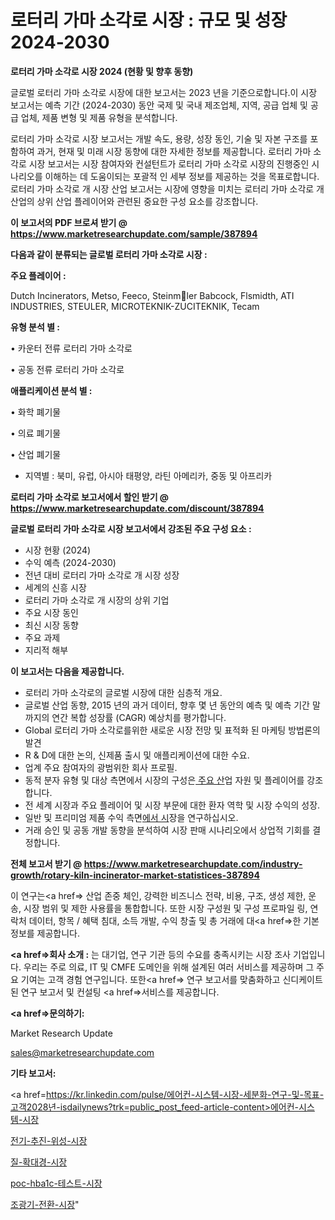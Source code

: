 # 로터리 가마 소각로 시장 : 규모 및 성장 2024-2030

<strong>로터리 가마 소각로 시장 2024 (현황 및 향후 동향)</strong>

글로벌 로터리 가마 소각로 시장에 대한 보고서는 2023 년을 기준으로합니다.이 시장 보고서는 예측 기간 (2024-2030) 동안 국제 및 국내 제조업체, 지역, 공급 업체 및 공급 업체, 제품 변형 및 제품 유형을 분석합니다.

로터리 가마 소각로 시장 보고서는 개발 속도, 용량, 성장 동인, 기술 및 자본 구조를 포함하여 과거, 현재 및 미래 시장 동향에 대한 자세한 정보를 제공합니다. 로터리 가마 소각로 시장 보고서는 시장 참여자와 컨설턴트가 로터리 가마 소각로 시장의 진행중인 시나리오를 이해하는 데 도움이되는 포괄적 인 세부 정보를 제공하는 것을 목표로합니다. 로터리 가마 소각로 개 시장 산업 보고서는 시장에 영향을 미치는 로터리 가마 소각로 개 산업의 상위 산업 플레이어와 관련된 중요한 구성 요소를 강조합니다.



<strong>이 보고서의 PDF 브로셔 받기 @ <a href=https://www.marketresearchupdate.com/sample/387894>https://www.marketresearchupdate.com/sample/387894</a></strong>



<strong>다음과 같이 분류되는 글로벌 로터리 가마 소각로 시장 :</strong>



<strong>주요 플레이어 :</strong>

Dutch Incinerators, Metso, Feeco, Steinmler Babcock, Flsmidth, ATI INDUSTRIES, STEULER, MICROTEKNIK-ZUCITEKNIK, Tecam



<strong>유형 분석 별 :</strong>

• 카운터 전류 로터리 가마 소각로

• 공동 전류 로터리 가마 소각로



<strong>애플리케이션 분석 별 :</strong>

• 화학 폐기물

• 의료 폐기물

• 산업 폐기물

<ul>
  <li>지역별 : 북미, 유럽, 아시아 태평양, 라틴 아메리카, 중동 및 아프리카</li>
</ul>


<strong>로터리 가마 소각로 보고서에서 할인 받기 @ <a href=https://www.marketresearchupdate.com/discount/387894>https://www.marketresearchupdate.com/discount/387894</a></strong>



<strong>글로벌 로터리 가마 소각로 시장 보고서에서 강조된 주요 구성 요소 :</strong>
<ul>
  <li>시장 현황 (2024)</li>
  <li>수익 예측 (2024-2030)</li>
  <li>전년 대비 로터리 가마 소각로 개 시장 성장</li>
  <li>세계의 신흥 시장</li>
  <li>로터리 가마 소각로 개 시장의 상위 기업</li>
  <li>주요 시장 동인</li>
  <li>최신 시장 동향</li>
  <li>주요 과제</li>
  <li>지리적 해부</li>
</ul>


<strong>이 보고서는 다음을 제공합니다.</strong>
<ul>
  <li>로터리 가마 소각로의 글로벌 시장에 대한 심층적 개요.</li>
  <li>글로벌 산업 동향, 2015 년의 과거 데이터, 향후 몇 년 동안의 예측 및 예측 기간 말까지의 연간 복합 성장률 (CAGR) 예상치를 평가합니다.</li>
  <li>Global 로터리 가마 소각로를위한 새로운 시장 전망 및 표적화 된 마케팅 방법론의 발견</li>
  <li>R &amp; D에 대한 논의, 신제품 출시 및 애플리케이션에 대한 수요.</li>
  <li>업계 주요 참여자의 광범위한 회사 프로필.</li>
  <li>동적 분자 유형 및 대상 측면에서 시장의 구성은<a href=> 주요 산</a>업 자원 및 플레이어를 강조합니다.</li>
  <li>전 세계 시장과 주요 플레이어 및 시장 부문에 대한 환자 역학 및 시장 수익의 성장.</li>
  <li>일반 및 프리미엄 제품 수익 측면<a href=>에서 시</a>장을 연구하십시오.</li>
  <li>거래 승인 및 공동 개발 동향을 분석하여 시장 판매 시나리오에서 상업적 기회를 결정합니다.</li>
</ul>



<strong>전체 보고서 받기 @ <a href=https://www.marketresearchupdate.com/industry-growth/rotary-kiln-incinerator-market-statistices-387894>https://www.marketresearchupdate.com/industry-growth/rotary-kiln-incinerator-market-statistices-387894</a></strong>

이 연구는<a href=> 산업 존중</a> 체인, 강력한 비즈니스 전략, 비용, 구조, 생성 제한, 운송, 시장 범위 및 제한 사용률을 통합합니다. 또한 시장 구성원 및 구성 프로파일 링, 연락처 데이터, 항목 / 혜택 침대, 소득 개발, 수익 창출 및 총 거래에 대<a href=>한 기본 </a>정보를 제공합니다.



<strong><a href=>회사 소</a>개 :</strong>
는 대기업, 연구 기관 등의 수요를 충족시키는 시장 조사 기업입니다. 우리는 주로 의료, IT 및 CMFE 도메인을 위해 설계된 여러 서비스를 제공하며 그 주요 기여는 고객 경험 연구입니다. 또한<a href=> 연구 보</a>고서를 맞춤화하고 신디케이트 된 연구 보고서 및 컨설팅 <a href=>서비스</a>를 제공합니다.



<strong><a href=>문의하기:</a></strong>

Market Research Update

sales@marketresearchupdate.com



<strong>기타 보고서:</strong>

<a href=https://kr.linkedin.com/pulse/에어컨-시스템-시장-세분화-연구-및-목표-고객2028년-isdailynews?trk=public_post_feed-article-content>에어컨-시스템-시장</a>

<a href=https://www.linkedin.com/pulse/전기-추진-위성-시장-규모-및-성장-2023-analytics-alchemy-360-analysis/>전기-추진-위성-시장</a>

<a href=https://www.linkedin.com/pulse/질-확대경-시장-현재-및-미래-성장-2029-trendsetters-talk-360-analysis-rc2xf/>질-확대경-시장</a>

<a href=https://www.linkedin.com/pulse/poc-hba1c-테스트-시장-경쟁-분석-및-성장-잠재력-2029-market-matrix-musings-analysis-hnswf/>poc-hba1c-테스트-시장</a>

<a href=https://www.linkedin.com/pulse/조광기-전환-시장-진입-전략-및-위험-평가2030년-market-matrix-musings-analysis-lmcaf/>조광기-전환-시장</a>"
